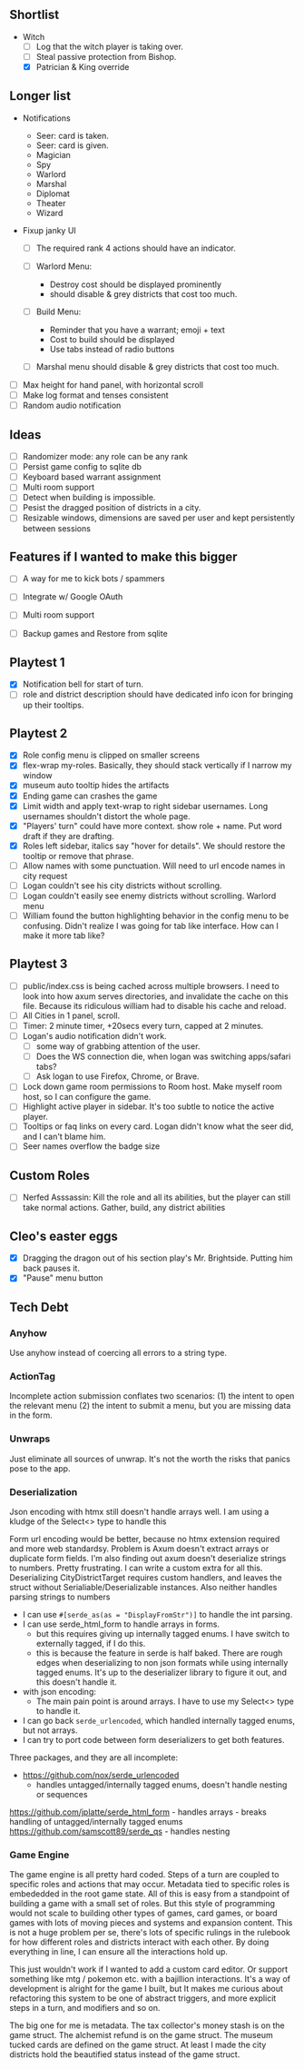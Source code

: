 ## Shortlist
- Witch
    - [ ] Log that the witch player is taking over.
    - [ ] Steal passive protection from Bishop.
    - [x] Patrician & King override

## Longer list
- Notifications
    - Seer: card is taken. 
    - Seer: card is given.
    - Magician
    - Spy
    - Warlord 
    - Marshal
    - Diplomat
    - Theater 
    - Wizard 

- Fixup janky UI
    - [ ] The required rank 4 actions should have an indicator.
    - [ ] Warlord Menu:
        - Destroy cost should be displayed prominently 
        - should disable & grey districts that cost too much.

    - [ ] Build Menu:
        - Reminder that you have a warrant; emoji + text
        - Cost to build should be displayed
        - Use tabs instead of radio buttons

    - [ ] Marshal menu should disable & grey districts that cost too much.
- [ ] Max height for hand panel, with horizontal scroll
- [ ] Make log format and tenses consistent
- [ ] Random audio notification

## Ideas
- [ ] Randomizer mode: any role can be any rank
- [ ] Persist game config to sqlite db
- [ ] Keyboard based warrant assignment
- [ ] Multi room support
- [ ] Detect when building is impossible.
- [ ] Pesist the dragged position of districts in a city.
- [ ] Resizable windows, dimensions are saved per user and kept persistently between sessions

## Features if I wanted to make this bigger
- [ ] A way for me to kick bots / spammers
- [ ] Integrate w/ Google OAuth
- [ ] Multi room support
- [ ] Backup games and Restore from sqlite


## Playtest 1 
- [x] Notification bell for start of turn.
- [ ] role and district description should have dedicated info icon for bringing up their tooltips.

## Playtest 2
- [x] Role config menu is clipped on smaller screens
- [x] flex-wrap my-roles. Basically, they should stack vertically if I narrow my window
- [x] museum auto tooltip hides the artifacts
- [x] Ending game can crashes the game
- [x] Limit width and apply text-wrap to right sidebar usernames. Long usernames shouldn't distort the whole page.
- [x] "Players' turn" could have more context. show role + name. Put word draft if they are drafting.
- [x] Roles left sidebar, italics say "hover for details". We should restore the tooltip or remove that phrase.
- [ ] Allow names with some punctuation. Will need to url encode names in city request
- [ ] Logan couldn't see his city districts without scrolling.
- [ ] Logan couldn't easily see enemy districts without scrolling. Warlord menu
- [ ] William found the button highlighting behavior in the config menu to be confusing. Didn't realize I was going for tab like interface. How can I make it more tab like?

## Playtest 3
- [ ] public/index.css is being cached across multiple browsers. I need to look into how axum serves directories, and invalidate the cache on this file. Because its ridiculous william had to disable his cache and reload.
- [ ] All Cities in 1 panel, scroll.
- [ ] Timer:  2 minute timer, +20secs every turn, capped at 2 minutes.
- [ ] Logan's audio notification didn't work.
    - [ ] some way of grabbing attention of the user. 
    - [ ] Does the WS connection die, when logan was switching apps/safari tabs?
    - [ ] Ask logan to use Firefox, Chrome, or Brave.
- [ ] Lock down game room permissions to Room host. Make myself room host, so I can configure the game.
- [ ] Highlight active player in sidebar. It's too subtle to notice the active player.
- [ ] Tooltips or faq links on every card. Logan didn't know what the seer did, and I can't blame him.
- [ ] Seer names overflow the badge size

## Custom Roles
- [ ] Nerfed Asssassin: Kill the role and all its abilities, but the player can still take normal actions. Gather, build, any district abilities

## Cleo's easter eggs
- [x] Dragging the dragon out of his section play's Mr. Brightside. Putting him back pauses it.
- [x] "Pause" menu button

## Tech Debt

### Anyhow
Use anyhow instead of coercing all errors to a string type.

### ActionTag
Incomplete action submission conflates two scenarios:
(1) the intent to open the relevant menu
(2) the intent to submit a menu, but you are missing data in the form.


### Unwraps
Just eliminate all sources of unwrap. It's not the worth the risks that panics pose to the app.

### Deserialization
Json encoding with htmx still doesn't handle arrays well. I am using a kludge of the Select<> type to handle this

Form url encoding would be better, because no htmx extension required and more web standardsy. Problem is Axum doesn't extract arrays or duplicate form fields. I'm also finding out axum doesn't deserialize strings to numbers. Pretty frustrating. I can write a custom extra for all this.
Deserializing CityDistrictTarget requires custom handlers, and leaves the struct without Serialiable/Deserializable instances.
Also neither handles parsing strings to numbers

- I can use `#[serde_as(as = "DisplayFromStr")]` to handle the int parsing.
- I can use serde_html_form to handle arrays in forms.
    - but this requires giving up internally tagged enums. I have switch to externally tagged, if I do this.
    - this is because the feature in serde is half baked. There are rough edges when deserializing to non json formats while using internally tagged enums. It's up to the deserializer library to figure it out, and this doesn't handle it.
- with json encoding:
    - The main pain point is around arrays. I have to use my Select<> type to handle it.
- I can go back `serde_urlencoded`, which handled internally tagged enums, but not arrays.
- I can try to port code between form deserializers to get both features.


Three packages, and they are all incomplete:
- https://github.com/nox/serde_urlencoded
    - handles untagged/internally tagged enums, doesn't handle nesting or sequences

https://github.com/jplatte/serde_html_form
    - handles arrays
    - breaks handling of untagged/internally tagged enums
https://github.com/samscott89/serde_qs
    - handles nesting

### Game Engine
The game engine is all pretty hard coded. Steps of a turn are coupled to specific roles and actions that may occur. Metadata tied to specific roles is embededded in the root game state. All of this is easy from a standpoint of building a game with a small set of roles. But this style of programming would not scale to building other types of games, card games, or board games with lots of moving pieces and systems and expansion content. This is not a huge problem per se, there's lots of specific rulings in the rulebook for how different roles and districts interact with each other. By doing everything in line, I can ensure all the interactions hold up.

This just wouldn't work if I wanted to add a custom card editor. Or support something like mtg / pokemon etc. with a bajillion interactions. It's a way of development is alright for the game I built, but It makes me curious about refactoring this system to be one of abstract triggers, and more explicit steps in a turn, and modifiers and so on. 

The big one for me is metadata. The tax collector's money stash is on the game struct. The alchemist refund is on the game struct. The museum tucked cards are defined on the game struct. 
At least I made the city districts hold the beautified status instead of the game struct.
